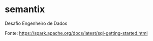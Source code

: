 # semantix
Desafio Engenheiro de Dados

Fonte: https://spark.apache.org/docs/latest/sql-getting-started.html
